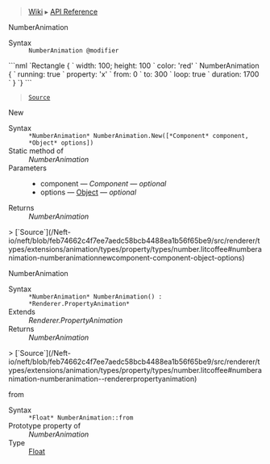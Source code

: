> [Wiki](Home) ▸ [API Reference](API-Reference)

NumberAnimation
<dl><dt>Syntax</dt><dd><code>NumberAnimation @modifier</code></dd></dl>
```nml
`Rectangle {
`   width: 100; height: 100
`   color: 'red'
`   NumberAnimation {
`       running: true
`       property: 'x'
`       from: 0
`       to: 300
`       loop: true
`       duration: 1700
`   }
`}
```

> [`Source`](/Neft-io/neft/blob/feb74662c4f7ee7aedc58bcb4488ea1b56f65be9/src/renderer/types/extensions/animation/types/property/types/number.litcoffee#numberanimation-modifier)

New
<dl><dt>Syntax</dt><dd><code>&#x2A;NumberAnimation&#x2A; NumberAnimation.New([&#x2A;Component&#x2A; component, &#x2A;Object&#x2A; options])</code></dd><dt>Static method of</dt><dd><i>NumberAnimation</i></dd><dt>Parameters</dt><dd><ul><li>component — <i>Component</i> — <i>optional</i></li><li>options — <a href="/Neft-io/neft/wiki/Utils-API#isobject">Object</a> — <i>optional</i></li></ul></dd><dt>Returns</dt><dd><i>NumberAnimation</i></dd></dl>
> [`Source`](/Neft-io/neft/blob/feb74662c4f7ee7aedc58bcb4488ea1b56f65be9/src/renderer/types/extensions/animation/types/property/types/number.litcoffee#numberanimation-numberanimationnewcomponent-component-object-options)

NumberAnimation
<dl><dt>Syntax</dt><dd><code>&#x2A;NumberAnimation&#x2A; NumberAnimation() : &#x2A;Renderer.PropertyAnimation&#x2A;</code></dd><dt>Extends</dt><dd><i>Renderer.PropertyAnimation</i></dd><dt>Returns</dt><dd><i>NumberAnimation</i></dd></dl>
> [`Source`](/Neft-io/neft/blob/feb74662c4f7ee7aedc58bcb4488ea1b56f65be9/src/renderer/types/extensions/animation/types/property/types/number.litcoffee#numberanimation-numberanimation--rendererpropertyanimation)

from
<dl><dt>Syntax</dt><dd><code>&#x2A;Float&#x2A; NumberAnimation::from</code></dd><dt>Prototype property of</dt><dd><i>NumberAnimation</i></dd><dt>Type</dt><dd><a href="/Neft-io/neft/wiki/Utils-API#isfloat">Float</a></dd></dl>
